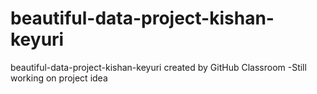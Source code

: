 # beautiful-data-project-kishan-keyuri
beautiful-data-project-kishan-keyuri created by GitHub Classroom
-Still working on project idea 
